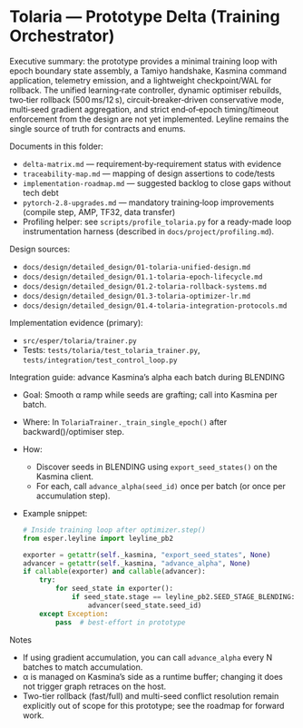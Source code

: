 # Tolaria — Prototype Delta (Training Orchestrator)

Executive summary: the prototype provides a minimal training loop with epoch boundary state assembly, a Tamiyo handshake, Kasmina command application, telemetry emission, and a lightweight checkpoint/WAL for rollback. The unified learning‑rate controller, dynamic optimiser rebuilds, two‑tier rollback (500 ms/12 s), circuit‑breaker‑driven conservative mode, multi‑seed gradient aggregation, and strict end‑of‑epoch timing/timeout enforcement from the design are not yet implemented. Leyline remains the single source of truth for contracts and enums.

Documents in this folder:
- `delta-matrix.md` — requirement‑by‑requirement status with evidence
- `traceability-map.md` — mapping of design assertions to code/tests
- `implementation-roadmap.md` — suggested backlog to close gaps without tech debt
- `pytorch-2.8-upgrades.md` — mandatory training‑loop improvements (compile step, AMP, TF32, data transfer)
- Profiling helper: see `scripts/profile_tolaria.py` for a ready-made loop instrumentation harness (described in `docs/project/profiling.md`).

Design sources:
- `docs/design/detailed_design/01-tolaria-unified-design.md`
- `docs/design/detailed_design/01.1-tolaria-epoch-lifecycle.md`
- `docs/design/detailed_design/01.2-tolaria-rollback-systems.md`
- `docs/design/detailed_design/01.3-tolaria-optimizer-lr.md`
- `docs/design/detailed_design/01.4-tolaria-integration-protocols.md`

Implementation evidence (primary):
- `src/esper/tolaria/trainer.py`
- Tests: `tests/tolaria/test_tolaria_trainer.py`, `tests/integration/test_control_loop.py`

Integration guide: advance Kasmina’s alpha each batch during BLENDING
- Goal: Smooth α ramp while seeds are grafting; call into Kasmina per batch.
- Where: In `TolariaTrainer._train_single_epoch()` after backward()/optimiser step.
- How:
  - Discover seeds in BLENDING using `export_seed_states()` on the Kasmina client.
  - For each, call `advance_alpha(seed_id)` once per batch (or once per accumulation step).
- Example snippet:

  ```python
  # Inside training loop after optimizer.step()
  from esper.leyline import leyline_pb2

  exporter = getattr(self._kasmina, "export_seed_states", None)
  advancer = getattr(self._kasmina, "advance_alpha", None)
  if callable(exporter) and callable(advancer):
      try:
          for seed_state in exporter():
              if seed_state.stage == leyline_pb2.SEED_STAGE_BLENDING:
                  advancer(seed_state.seed_id)
      except Exception:
          pass  # best-effort in prototype
  ```

Notes
- If using gradient accumulation, you can call `advance_alpha` every N batches to match accumulation.
- α is managed on Kasmina’s side as a runtime buffer; changing it does not trigger graph retraces on the host.
- Two-tier rollback (fast/full) and multi-seed conflict resolution remain explicitly out of scope for this prototype; see the roadmap for forward work.
